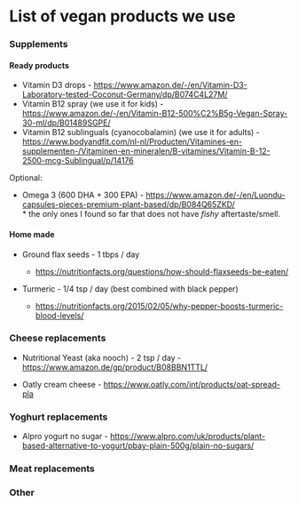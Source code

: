 # List of vegan products we use

### Supplements

#### Ready products

* Vitamin D3 drops - https://www.amazon.de/-/en/Vitamin-D3-Laboratory-tested-Coconut-Germany/dp/B074C4L27M/
* Vitamin B12 spray (we use it for kids) - https://www.amazon.de/-/en/Vitamin-B12-500%C2%B5g-Vegan-Spray-30-ml/dp/B01489SGPE/
* Vitamin B12 sublinguals (cyanocobalamin) (we use it for adults) - https://www.bodyandfit.com/nl-nl/Producten/Vitamines-en-supplementen-/Vitaminen-en-mineralen/B-vitamines/Vitamin-B-12-2500-mcg-Sublingual/p/14176 

Optional:

* Omega 3 (600 DHA + 300 EPA) -  https://www.amazon.de/-/en/Luondu-capsules-pieces-premium-plant-based/dp/B084Q65ZKD/
  <br>* the only ones I found so far that does not have _fishy_ aftertaste/smell.
  
#### Home made

* Ground flax seeds - 1 tbps / day
  <br> 
  - https://nutritionfacts.org/questions/how-should-flaxseeds-be-eaten/
    
* Turmeric - 1/4 tsp / day (best combined with black pepper)
  <br>
  - https://nutritionfacts.org/2015/02/05/why-pepper-boosts-turmeric-blood-levels/

### Cheese replacements

* Nutritional Yeast (aka nooch) - 2 tsp / day - https://www.amazon.de/gp/product/B08BBN1TTL/

* Oatly cream cheese - https://www.oatly.com/int/products/oat-spread-pla

### Yoghurt replacements

* Alpro yogurt no sugar - https://www.alpro.com/uk/products/plant-based-alternative-to-yogurt/pbay-plain-500g/plain-no-sugars/

### Meat replacements


### Other